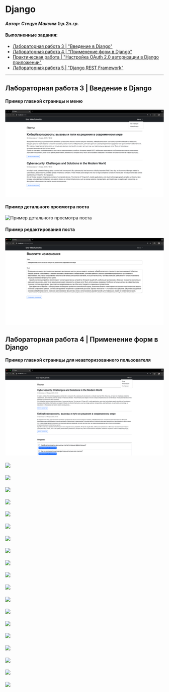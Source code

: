 # Django

#### _Автор: Стецук Максим 1гр.2п.гр._

#### Выполненные задания:
- [Лабораторная работа 3 | "Введение в Django"](#лабораторная-работа-3--введение-в-django)
- [Лабораторная работа 4 | "Применение форм в Django"](#лабораторная-работа-4--применение-форм-в-django)
- [Практическая работа | "Настройка OAuth 2.0 авторизации в Django приложении"](#практическая-работа--настройка-oauth-20-авторизации-в-django-приложении)
- [Лабораторная работа 5 | "Django REST Framework"](#лабораторная-работа-5--django-rest-framework)

---

## Лабораторная работа 3 | Введение в Django

#### Пример главной страницы и меню
![Пример главной страницы и меню](imagesForDjango/01_ГлавнаяСтраницаЗаготовкаБоковогоМеню.png)

#### Пример детального просмотра поста
![Пример детального просмотра поста](imagesForDjango/02_ДетальныйПросмотр.png)

#### Пример редактирования поста
![Пример редактирования поста](imagesForDjango/03_РежимРедактированияПоста.png)

## Лабораторная работа 4 | Применение форм в Django

#### Пример главной страницы для неавторизованного пользователя
![Пример главной страницы для неавторизованного пользователя](imagesForDjango/04_ГлавнаяСтраницаНезалог.png)

#### 
![](imagesForDjango/.png)

#### 
![](imagesForDjango/.png)

#### 
![](imagesForDjango/.png)

#### 
![](imagesForDjango/.png)

#### 
![](imagesForDjango/.png)

#### 
![](imagesForDjango/.png)

#### 
![](imagesForDjango/.png)

#### 
![](imagesForDjango/.png)

#### 
![](imagesForDjango/.png)

#### 
![](imagesForDjango/.png)

#### 
![](imagesForDjango/.png)

#### 
![](imagesForDjango/.png)

#### 
![](imagesForDjango/.png)

#### 
![](imagesForDjango/.png)

#### 
![](imagesForDjango/.png)

#### 
![](imagesForDjango/.png)

#### 
![](imagesForDjango/.png)

#### 
![](imagesForDjango/.png)

#### 
![](imagesForDjango/.png)
